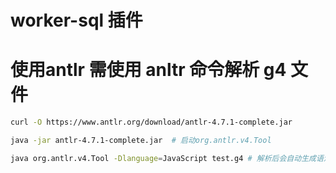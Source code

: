 # worker-sql 插件

# 使用antlr 需使用 anltr 命令解析 g4 文件

```bash
curl -O https://www.antlr.org/download/antlr-4.7.1-complete.jar

java -jar antlr-4.7.1-complete.jar  # 启动org.antlr.v4.Tool

java org.antlr.v4.Tool -Dlanguage=JavaScript test.g4 # 解析后会自动生成语法文件 ./src/extend/worker/antlr
```